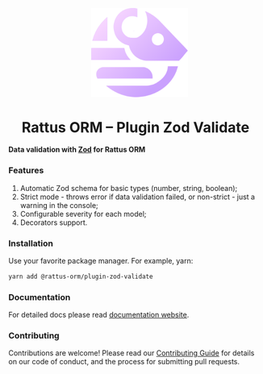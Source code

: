 <p align="center">
  <img style="margin-right: -15px" width="192px" src="https://raw.githubusercontent.com/lyohaplotinka/rattus-orm/main/assets/logo.svg" alt="Rattus ORM">
</p>

<h1 align="center">Rattus ORM – Plugin Zod Validate</h1>

**Data validation with [Zod](https://zod.dev/) for Rattus ORM**

### Features
1. Automatic Zod schema for basic types (number, string, boolean);
2. Strict mode - throws error if data validation failed, or non-strict - just a warning in the console;
3. Configurable severity for each model;
4. Decorators support.

### Installation
Use your favorite package manager. For example, yarn:
```bash
yarn add @rattus-orm/plugin-zod-validate
```

### Documentation
For detailed docs please read [documentation website](https://lyohaplotinka.github.io/rattus-orm/docs/category/plugin-zod-validate).

### Contributing
Contributions are welcome! Please read our [Contributing Guide](../../CONTRIBUTING.md) for details on our code of conduct, and the process for submitting pull requests.
